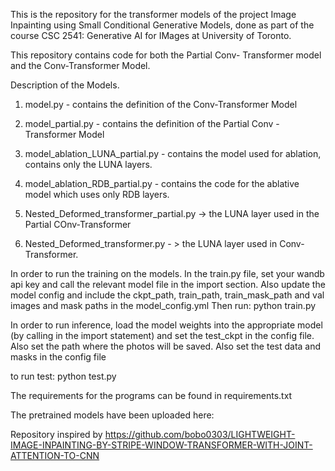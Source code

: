 This is the repository for the transformer models of the project Image Inpainting using Small Conditional Generative Models, done as part of the course CSC 2541: Generative AI for IMages at University of Toronto.

This repository contains code for both the Partial Conv- Transformer model and the Conv-Transformer Model. 

Description of the Models.

1. model.py - contains the definition of the Conv-Transformer Model
2. model_partial.py - contains the definition of the Partial Conv - Transformer Model
3. model_ablation_LUNA_partial.py - contains the model used for ablation, contains only the LUNA layers.
4. model_ablation_RDB_partial.py - contains the code for the ablative model which uses only RDB layers.

5. Nested_Deformed_transformer_partial.py -> the LUNA layer used in the Partial COnv-Transformer
6. Nested_Deformed_transformer.py - > the LUNA layer used in Conv- Transformer.

In order to run the training on the models.
In the train.py file, set your wandb api key and call the relevant model file in the import section. Also update the model config and include the ckpt_path, train_path, train_mask_path and val images and mask paths in the model_config.yml
Then run:  python train.py


In order to run inference, load the model weights into the appropriate model (by calling in the import statement) and set the test_ckpt in the config file. Also set the path where the photos will be saved. Also set the test data and masks in the config file

to run test: python test.py

The requirements for the programs can be found in requirements.txt

The pretrained models have been uploaded here: 

Repository inspired by https://github.com/bobo0303/LIGHTWEIGHT-IMAGE-INPAINTING-BY-STRIPE-WINDOW-TRANSFORMER-WITH-JOINT-ATTENTION-TO-CNN
